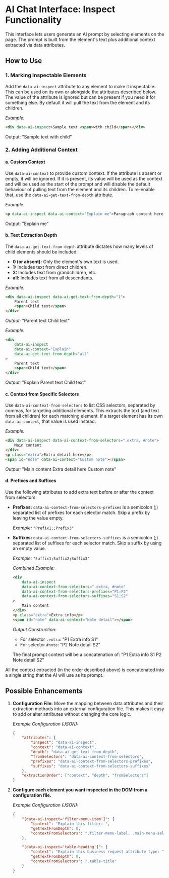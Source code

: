 # AI Chat Interface: Inspect Functionality

This interface lets users generate an AI prompt by selecting elements on the page. The prompt is built from the element's text plus additional context extracted via data attributes.

## How to Use

### 1. Marking Inspectable Elements

Add the `data-ai-inspect` attribute to any element to make it inspectable. This can be used on its own or alongside the attributes described below. The value of the attribute is ignored but can be present if you need it for something else.
By default it will pull the text from the element and its children.

_Example:_

```html
<div data-ai-inspect>Sample text <span>with child</span></div>
```

Output: "Sample text with child"

### 2. Adding Additional Context

#### a. Custom Context

Use `data-ai-context` to provide custom context. If the attribute is absent or empty, it will be ignored.
If it is present, its value will be used as the context and will be used as the start of the prompt and will disable the default behaviour of pulling text from the element and its children.
To re-enable that, use the `data-ai-get-text-from-depth` attribute.

_Example:_

```html
<p data-ai-inspect data-ai-context="Explain me">Paragraph content here.</p>
```

Output: "Explain me"

#### b. Text Extraction Depth

The `data-ai-get-text-from-depth` attribute dictates how many levels of child elements should be included:

-   **0 (or absent):** Only the element's own text is used.
-   **1:** Includes text from direct children.
-   **2:** Includes text from grandchildren, etc.
-   **all:** Includes text from all descendants.

_Example:_

```html
<div data-ai-inspect data-ai-get-text-from-depth="1">
    Parent text
    <span>Child text</span>
</div>
```

_Output:_
"Parent text Child text"

_Example:_

```html
<div
    data-ai-inspect
    data-ai-context="Explain"
    data-ai-get-text-from-depth="all"
>
    Parent text
    <span>Child text</span>
</div>
```

_Output:_
"Explain Parent text Child text"

#### c. Context from Specific Selectors

Use `data-ai-context-from-selectors` to list CSS selectors, separated by commas, for targeting additional elements. This extracts the text (and text from all children) for each matching element. If a target element has its own `data-ai-context`, that value is used instead.

_Example:_

```html
<div data-ai-inspect data-ai-context-from-selectors=".extra, #note">
    Main content
</div>
<p class="extra">Extra detail here</p>
<span id="note" data-ai-context="Custom note"></span>
```

_Output:_
"Main content Extra detail here Custom note"

#### d. Prefixes and Suffixes

Use the following attributes to add extra text before or after the context from selectors:

-   **Prefixes:**
    `data-ai-context-from-selectors-prefixes` is a semicolon (;) separated list of prefixes for each selector match. Skip a prefix by leaving the value empty.

    _Example:_ `"Prefix1;;Prefix3"`

-   **Suffixes:**
    `data-ai-context-from-selectors-suffixes` is a semicolon (;) separated list of suffixes for each selector match. Skip a suffix by using an empty value.

    _Example:_ `"Suffix1;Suffix2;Suffix3"`

    _Combined Example:_

    ```html
    <div
        data-ai-inspect
        data-ai-context-from-selectors=".extra, #note"
        data-ai-context-from-selectors-prefixes="P1;P2"
        data-ai-context-from-selectors-suffixes="S1;S2"
    >
        Main content
    </div>
    <p class="extra">Extra info</p>
    <span id="note" data-ai-context="Note detail"></span>
    ```

    _Output Construction:_

    -   For selector `.extra`: "P1 Extra info S1"
    -   For selector `#note`: "P2 Note detail S2"

    The final prompt context will be a concatenation of:
    "P1 Extra info S1 P2 Note detail S2"

All the context extracted (in the order described above) is concatenated into a single string that the AI will use as its prompt.

## Possible Enhancements

1. **Configuration File:**
   Move the mapping between data attributes and their extraction methods into an external configuration file. This makes it easy to add or alter attributes without changing the core logic.

    _Example Configuration (JSON):_

    ```json
    {
        "attributes": {
            "inspect": "data-ai-inspect",
            "context": "data-ai-context",
            "depth": "data-ai-get-text-from-depth",
            "fromSelectors": "data-ai-context-from-selectors",
            "prefixes": "data-ai-context-from-selectors-prefixes",
            "suffixes": "data-ai-context-from-selectors-suffixes"
        },
        "extractionOrder": ["context", "depth", "fromSelectors"]
    }
    ```

2. **Configure each element you want inspected in the DOM from a configuration file.**

    _Example Configuration (JSON):_

    ```json
    {
        "[data-ai-inspect='filter-menu-item']": {
            "context": "Explain this filter: ",
            "getTextFromDepth": 0,
            "contextFromSelectors": ".filter-menu-label, .main-menu-selected"
        },

        "[data-ai-inspect='table-heading']": {
            "context": "Explain this business request attribute type: ",
            "getTextFromDepth": 0,
            "contextFromSelectors": ".table-title"
        }
    }
    ```
